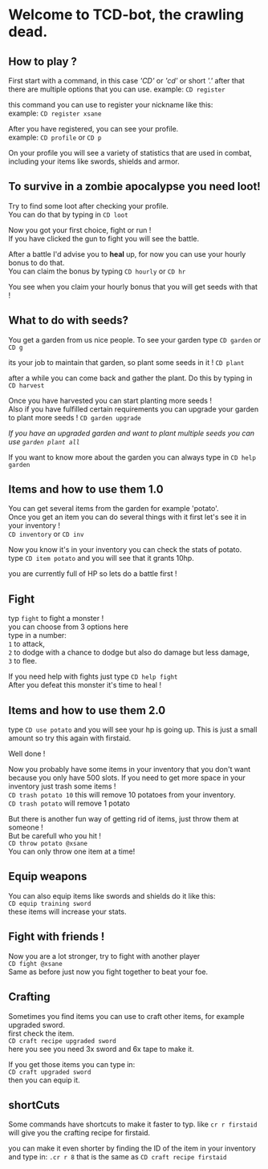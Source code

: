 # Welcome to TCD-bot, the crawling dead. 
## How to play ? 

First start with a command, in this case _'CD'_ or _'cd'_ or short _'.'_ after that there are multiple options that you can use.
example: `CD register` 

this command you can use to register your nickname like this:  
example: `CD register xsane`

After you have registered, you can see your profile.   
example: `CD profile` or `CD p`   

On your profile you will see a variety of statistics that are used in combat, including your items like swords, shields and armor.

## To survive in a zombie apocalypse you need loot!

Try to find some loot after checking your profile.  
You can do that by typing in `CD loot`

Now you got your first choice, fight or run !  
If you have clicked the gun to fight you will see the battle.

After a battle I'd advise you to **heal** up, for now you can use your hourly bonus to do that.  
You can claim the bonus by typing `CD hourly` or `CD hr`

You see when you claim your hourly bonus that you will get seeds with that ! 

## What to do with seeds? 

You get a garden from us nice people. To see your garden type `CD garden` or `CD g`

its your job to maintain that garden, so plant some seeds in it ! `CD plant` 

after a while you can come back and gather the plant. Do this by typing in `CD harvest`

Once you have harvested you can start planting more seeds !  
Also if you have fulfilled certain requirements you can upgrade your garden to plant more seeds !
`CD garden upgrade`

*If you have an upgraded garden and want to plant multiple seeds you can use `garden plant all`* 
 
If you want to know more about the garden you can always type in `CD help garden`

## Items and how to use them 1.0
You can get several items from the garden for example 'potato'.  
Once you get an item you can do several things with it first let's see it in your inventory !  
`CD inventory` or `CD inv`

Now you know it's in your inventory you can check the stats of potato.  
type `CD item potato` and you will see that it grants 10hp. 

you are currently full of HP so lets do a battle first !

## Fight
typ `fight` to fight a monster !  
you can choose from 3 options here   
type in a number:  
`1` to attack,   
`2` to dodge with a chance to dodge but also do damage but less damage,  
`3` to flee.

If you need help with fights just type `CD help fight`   
After you defeat this monster it's time to heal !

## Items and how to use them 2.0
type `CD use potato` and you will see your hp is going up. This is just a small amount so try this again with firstaid.

Well done ! 

Now you probably have some items in your inventory that you don't want because you only have 500 slots.
If you need to get more space in your inventory just trash some items !   
`CD trash potato 10`
this will remove 10 potatoes from your inventory.  
`CD trash potato` 
will remove 1 potato

But there is another fun way of getting rid of items, just throw them at someone !  
But be carefull who you hit !  
`CD throw potato @xsane`  
You can only throw one item at a time!

## Equip weapons
You can also equip items like swords and shields do it like this:  
`CD equip training sword`  
these items will increase your stats.

## Fight with friends !
Now you are a lot stronger, try to fight with another player  
`CD fight @xsane`   
Same as before just now you fight together to beat your foe.

## Crafting
Sometimes you find items you can use to craft other items, for example upgraded sword.  
first check the item.  
`CD craft recipe upgraded sword`  
here you see you need 3x sword and 6x tape to make it.

If you get those items you can type in:  
`CD craft upgraded sword`   
then you can equip it.

## shortCuts
Some commands have shortcuts to make it faster to typ.
like `cr r firstaid`    
 will give you the crafting recipe for firstaid.

you can make it even shorter by finding the ID of the item in your inventory and type in:
`.cr r 8` that is the same as `CD craft recipe firstaid`
